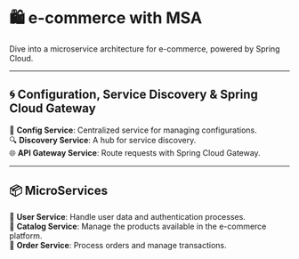 # 🛍 e-commerce with MSA

Dive into a microservice architecture for e-commerce, powered by Spring Cloud.

---

## 🌀 Configuration, Service Discovery & Spring Cloud Gateway

🔧 **Config Service**: Centralized service for managing configurations.  
🔍 **Discovery Service**: A hub for service discovery.  
🌐 **API Gateway Service**: Route requests with Spring Cloud Gateway.

---

## 📦 MicroServices

👤 **User Service**: Handle user data and authentication processes.  
📖 **Catalog Service**: Manage the products available in the e-commerce platform.  
🛒 **Order Service**: Process orders and manage transactions.

